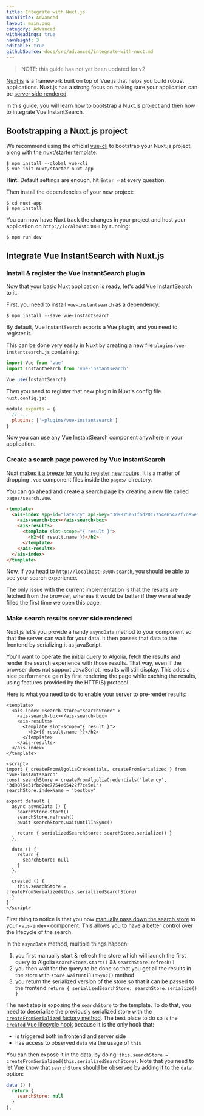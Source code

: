```yaml
---
title: Integrate with Nuxt.js
mainTitle: Advanced
layout: main.pug
category: Advanced
withHeadings: true
navWeight: 3
editable: true
githubSource: docs/src/advanced/integrate-with-nuxt.md
---
```


> NOTE: this guide has not yet been updated for v2

[Nuxt.js](https://nuxtjs.org) is a framework built on top of Vue.js that helps you build robust applications.
Nuxt.js has a strong focus on making sure your application can be [server side rendered](https://nuxtjs.org/guide/#server-rendered).

In this guide, you will learn how to bootstrap a Nuxt.js project and then how to integrate Vue InstantSearch.

## Bootstrapping a Nuxt.js project

We recommend using the official [vue-cli](https://vuejs.org/v2/guide/installation.html#CLI) to bootstrap your Nuxt.js project, along with the [nuxt/starter template](https://github.com/nuxt/nuxt.js/tree/dev/start).

```shell
$ npm install --global vue-cli
$ vue init nuxt/starter nuxt-app
```

**Hint:** Default settings are enough, hit `Enter ⏎` at every question.

Then install the dependencies of your new project:

```shell
$ cd nuxt-app
$ npm install
```

You can now have Nuxt track the changes in your project and host your application on `http://localhost:3000` by running:

```shell
$ npm run dev
```

## Integrate Vue InstantSearch with Nuxt.js

### Install & register the Vue InstantSearch plugin

Now that your basic Nuxt application is ready, let's add Vue InstantSearch to it.

First, you need to install `vue-instantsearch` as a dependency:

```shell
$ npm install --save vue-instantsearch
```

By default, Vue InstantSearch exports a Vue plugin, and you need to register it.

This can be done very easily in Nuxt by creating a new file `plugins/vue-instantsearch.js` containing:

```javascript
import Vue from 'vue'
import InstantSearch from 'vue-instantsearch'

Vue.use(InstantSearch)
```

Then you need to register that new plugin in Nuxt's config file `nuxt.config.js`:

```javascript
module.exports = {
  // ...
  plugins: ['~plugins/vue-instantsearch']
}
```

Now you can use any Vue InstantSearch component anywhere in your application.

### Create a search page powered by Vue InstantSearch

Nuxt [makes it a breeze for you to register new routes](https://nuxtjs.org/guide/routing). It is a matter of dropping `.vue` component files inside the `pages/` directory.

You can go ahead and create a search page by creating a new file called `pages/search.vue`.

```html
<template>
  <ais-index app-id="latency" api-key="3d9875e51fbd20c7754e65422f7ce5e1" index-name="bestbuy">
    <ais-search-box></ais-search-box>
    <ais-results>
      <template slot-scope="{ result }">
        <h2>{{ result.name }}</h2>
      </template>
    </ais-results>
  </ais-index>
</template>
```

Now, if you head to `http://localhost:3000/search`, you should be able to see your search experience.

The only issue with the current implementation is that the results are fetched from the browser, whereas it would be better if they were already filled the first time we open this page.

### Make search results server side rendered

Nuxt.js let's you provide a handy `asyncData` method to your component so that the server can wait for your data.
It then passes that data to the frontend by serializing it as javaScript.

You'll want to operate the initial query to Algolia, fetch the results and render the search experience with those results.
That way, even if the browser does not support JavaScript, results will still display.
This adds a nice performance gain by first rendering the page while caching the results, using features provided by the HTTP(S) protocol.

Here is what you need to do to enable your server to pre-render results:

```vue
<template>
  <ais-index :search-store="searchStore" >
    <ais-search-box></ais-search-box>
    <ais-results>
      <template slot-scope="{ result }">
        <h2>{{ result.name }}</h2>
      </template>
    </ais-results>
  </ais-index>
</template>

<script>
import { createFromAlgoliaCredentials, createFromSerialized } from 'vue-instantsearch'
const searchStore = createFromAlgoliaCredentials('latency', '3d9875e51fbd20c7754e65422f7ce5e1')
searchStore.indexName = 'bestbuy'

export default {
  async asyncData () {
    searchStore.start()
    searchStore.refresh()
    await searchStore.waitUntilInSync()

    return { serializedSearchStore: searchStore.serialize() }
  },

  data () {
    return {
      searchStore: null
    }
  },

  created () {
    this.searchStore = createFromSerialized(this.serializedSearchStore)
  }
}
</script>
```

First thing to notice is that you now [manually pass down the search store](getting-started/search-store.html#how-to-manually-create-a-search-store) to your `<ais-index>` component. 
This allows you to have a better control over the lifecycle of the search.

In the `asyncData` method, multiple things happen:
1. you first manually start & refresh the store which will launch the first query to Algolia `searchStore.start()` && `searchStore.refresh()`
2. you then wait for the query to be done so that you get all the results in the store with `store.waitUntilInSync()` method
3. you return the serialized version of the store so that it can be passed to the frontend `return { serializedSearchStore: searchStore.serialize() }`

The next step is exposing the `searchStore` to the template.
To do that, you need to deserialize the previously serialized store with the [`createFromSerialized` factory method](getting-started/search-store.html#create-a-search-store-from-a-previously-serialized-store).
The best place to do so is the [`created` Vue lifecycle hook](https://vuejs.org/v2/api/#created) because it is the only hook that:
- is triggered both in frontend and server side
- has access to observed `data` via the usage of `this`

You can then expose it in the data, by doing: `this.searchStore = createFromSerialized(this.serializedSearchStore)`.
Note that you need to let Vue know that `searchStore` should be observed by adding it to the `data` option:

```javascript
data () {
  return {
    searchStore: null
  }
},
```

